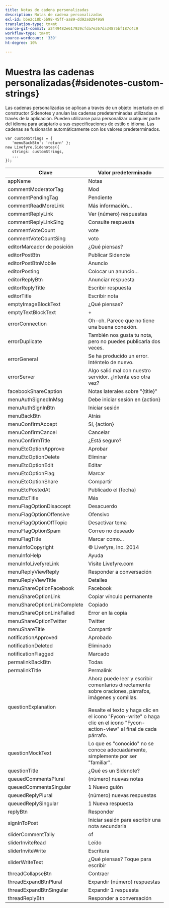 ```yaml
---
title: Notas de cadena personalizadas
description: Notas de cadena personalizadas
exl-id: b5e2c18b-5b98-45ff-aa89-dd92a02949a9
translation-type: tm+mt
source-git-commit: a2449482e617939cfda7e367da34875bf187c4c9
workflow-type: tm+mt
source-wordcount: '339'
ht-degree: 10%

---
```


# Muestra las cadenas personalizadas{#sidenotes-custom-strings}

Las cadenas personalizadas se aplican a través de un objeto insertado en el constructor Sidenotes y anulan las cadenas predeterminadas utilizadas a través de la aplicación. Pueden utilizarse para personalizar cualquier parte del idioma para adaptarlo a sus especificaciones de estilo o idioma. Las cadenas se fusionarán automáticamente con los valores predeterminados.

```
var customStrings = { 
   'menuBackBtn': 'return' }; 
new Livefyre.Sidenotes({ 
   strings: customStrings, 
   ...  
});
```

| Clave | Valor predeterminado |
|---|---|
| appName | Notas |
| commentModeratorTag | Mod |
| commentPendingTag | Pendiente |
| commentReadMoreLink | Más información... |
| commentReplyLink | Ver {número} respuestas |
| commentReplyLinkSing | Consulte respuesta |
| commentVoteCount | vote |
| commentVoteCountSing | voto |
| editorMarcador de posición | ¿Qué piensas? |
| editorPostBtn | Publicar Sidenote |
| editorPostBtnMobile | Anuncio |
| editorPosting | Colocar un anuncio… |
| editorReplyBtn | Anunciar respuesta |
| editorReplyTitle | Escribir respuesta |
| editorTitle | Escribir nota |
| emptyImageBlockText | ¿Qué piensas? |
| emptyTextBlockText | + |
| errorConnection | Oh-oh. Parece que no tiene una buena conexión. |
| errorDuplicate | También nos gusta tu nota, pero no puedes publicarla dos veces. |
| errorGeneral | Se ha producido un error. Inténtelo de nuevo. |
| errorServer | Algo salió mal con nuestro servidor. ¿Intenta eso otra vez? |
| facebookShareCaption | Notas laterales sobre &quot;{title}&quot; |
| menuAuthSignedInMsg | Debe iniciar sesión en {action} |
| menuAuthSignInBtn | Iniciar sesión |
| menuBackBtn | Atrás |
| menuConfirmAccept | Sí, {action} |
| menuConfirmCancel | Cancelar |
| menuConfirmTitle | ¿Está seguro? |
| menuEtcOptionApprove | Aprobar |
| menuEtcOptionDelete | Eliminar |
| menuEtcOptionEdit | Editar  |
| menuEtcOptionFlag | Marcar |
| menuEtcOptionShare | Compartir |
| menuEtcPostedAt | Publicado el {fecha} |
| menuEtcTitle | Más |
| menuFlagOptionDisaccept | Desacuerdo |
| menuFlagOptionOffensive | Ofensivo |
| menuFlagOptionOffTopic | Desactivar tema |
| menuFlagOptionSpam | Correo no deseado |
| menuFlagTitle | Marcar como... |
| menuInfoCopyright | © Livefyre, Inc. 2014 |
| menuInfoHelp | Ayuda |
| menuInfoLivefyreLink | Visite Livefyre.com |
| menuReplyViewReply | Responder a conversación |
| menuReplyViewTitle | Detalles |
| menuShareOptionFacebook | Facebook |
| menuShareOptionLink | Copiar vínculo permanente |
| menuShareOptionLinkComplete | Copiado |
| menuShareOptionLinkFailed | Error en la copia |
| menuShareOptionTwitter | Twitter |
| menuShareTitle | Compartir |
| notificationApproved | Aprobado |
| notificationDeleted | Eliminado |
| notificationFlagged | Marcado |
| permalinkBackBtn | Todas |
| permalinkTitle | Permalink |
| questionExplanation | Ahora puede leer y escribir comentarios directamente sobre oraciones, párrafos, imágenes y comillas.<br><br>Resalte el texto y haga clic en el icono &quot;Fycon-write&quot; o haga clic en el icono &quot;Fycon-action-view&quot; al final de cada párrafo. |
| questionMockText | Lo que es &quot;conocido&quot; no se conoce adecuadamente, simplemente por ser &quot;familiar&quot;. |
| questionTitle | ¿Qué es un Sidenote? |
| queuedCommentsPlural | {número} nuevas notas |
| queuedCommentsSingular | 1 Nuevo guión |
| queuedReplyPlural | {número} nuevas respuestas |
| queuedReplySingular | 1 Nueva respuesta |
| replyBtn | Responder |
| signInToPost | Iniciar sesión para escribir una nota secundaria |
| sliderCommentTally | of |
| sliderInviteRead | Leído |
| sliderInviteWrite | Escritura |
| sliderWriteText | ¿Qué piensas? Toque para escribir |
| threadCollapseBtn | Contraer |
| threadExpandBtnPlural | Expandir {número} respuestas |
| threadExpandBtnSingular | Expandir 1 respuesta |
| threadReplyBtn | Responder a conversación |
